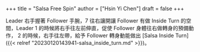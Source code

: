 +++
title = "Salsa Free Spin"
author = ["Hsin Yi Chen"]
draft = false
+++

Leader 右手握著 Follower 手腕，7 往右讓開讓 Follower 有做 Inside Turn 的空間，Leader 1 的時候將右手往左前伸直，促使 Follower 身體往右做轉身的預備動作， 2 的時候，右手往左帶，給予 Follower 轉身動能做出 [Salsa Inside Turn]({{< relref "20230120143941-salsa_inside_turn.md" >}})。
